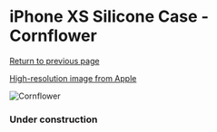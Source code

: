 # iPhone XS Silicone Case - Cornflower

[Return to previous page](/iphone_x)

[High-resolution image from Apple](https://store.storeimages.cdn-apple.com/8756/as-images.apple.com/is/MW982?wid=4500&hei=4500&fmt=png)

<div style="width: 384px"><img src="/everysource/MW982.png" alt="Cornflower"></div>

### Under construction
